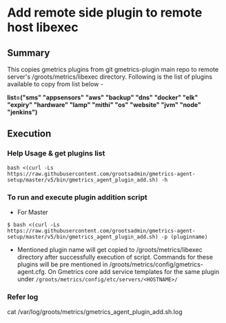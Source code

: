 # Add remote side plugin to remote host libexec

## Summary

This copies gmetrics plugins from git gmetrics-plugin main repo to remote server's /groots/metrics/libexec directory. Following is the list of plugins available to copy from list below -

**list=("sms" "appsensors" "aws" "backup" "dns" "docker" "elk" "expiry" "hardware" "lamp" "mithi" "os" "website" "jvm" "node" "jenkins")**


## Execution 

### Help Usage & get plugins list
```
bash <(curl -Ls https://raw.githubusercontent.com/grootsadmin/gmetrics-agent-setup/master/v5/bin/gmetrics_agent_plugin_add.sh) -h 
```
### To run and execute plugin addition script

- For Master
```
$ bash <(curl -Ls https://raw.githubusercontent.com/grootsadmin/gmetrics-agent-setup/master/v5/bin/gmetrics_agent_plugin_add.sh) -p (pluginname)
```
- Mentioned plugin name will get copied to /groots/metrics/libexec directory after successfully execution of script. Commands for these plugins will be pre mentioned in /groots/metrics/config/gmetrics-agent.cfg. On Gmetrics core add service templates for the same plugin under `/groots/metrics/config/etc/servers/<HOSTNAME>/`

### Refer log 

cat /var/log/groots/metrics/gmetrics_agent_plugin_add.sh.log 
